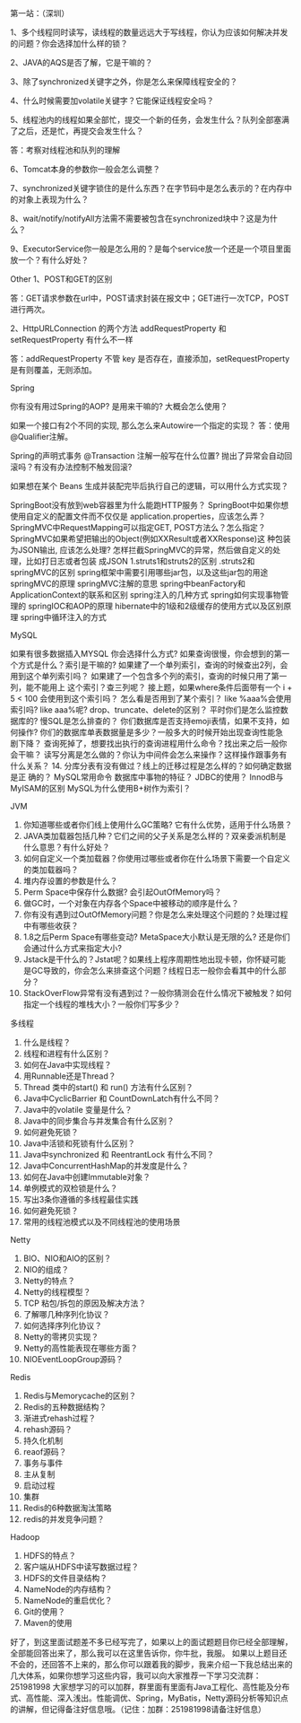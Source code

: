 第一站：（深圳）

1、多个线程同时读写，读线程的数量远远大于写线程，你认为应该如何解决并发的问题？你会选择加什么样的锁？

2、JAVA的AQS是否了解，它是干嘛的？

3、除了synchronized关键字之外，你是怎么来保障线程安全的？

4、什么时候需要加volatile关键字？它能保证线程安全吗？

5、线程池内的线程如果全部忙，提交一个新的任务，会发生什么？队列全部塞满了之后，还是忙，再提交会发生什么？

答：考察对线程池和队列的理解

6、Tomcat本身的参数你一般会怎么调整？

7、synchronized关键字锁住的是什么东西？在字节码中是怎么表示的？在内存中的对象上表现为什么？

8、wait/notify/notifyAll方法需不需要被包含在synchronized块中？这是为什 么？

9、ExecutorService你一般是怎么用的？是每个service放一个还是一个项目里面放一个？有什么好处？


Other
1、POST和GET的区别

答：GET请求参数在url中，POST请求封装在报文中；GET进行一次TCP，POST进行两次。

2、HttpURLConnection 的两个方法 addRequestProperty 和 setRequestProperty 有什么不一样

答：addRequestProperty 不管 key 是否存在，直接添加，setRequestProperty 是有则覆盖，无则添加。

Spring

你有没有用过Spring的AOP? 是用来干嘛的? 大概会怎么使用？

如果一个接口有2个不同的实现, 那么怎么来Autowire一个指定的实现？
答：使用@Qualifier注解。

Spring的声明式事务 @Transaction 注解一般写在什么位置? 抛出了异常会自动回滚吗？有没有办法控制不触发回滚?


如果想在某个 Beans 生成并装配完毕后执行自己的逻辑，可以用什么方式实现？

SpringBoot没有放到web容器⾥为什么能跑HTTP服务？
SpringBoot中如果你想使⽤⾃定义的配置⽂件⽽不仅仅是 application.properties，应该怎么弄？
SpringMVC中RequestMapping可以指定GET, POST⽅法么？怎么指定？
SpringMVC如果希望把输出的Object(例如XXResult或者XXResponse)这 种包装为JSON输出, 应该怎么处理?
怎样拦截SpringMVC的异常，然后做⾃定义的处理，⽐如打⽇志或者包装 成JSON
1.struts1和struts2的区别
.struts2和springMVC的区别
spring框架中需要引用哪些jar包，以及这些jar包的用途
springMVC的原理
springMVC注解的意思
spring中beanFactory和ApplicationContext的联系和区别
spring注入的几种方式
spring如何实现事物管理的
springIOC和AOP的原理
hibernate中的1级和2级缓存的使用方式以及区别原理
spring中循环注入的方式


MySQL

如果有很多数据插⼊MYSQL 你会选择什么⽅式?
如果查询很慢，你会想到的第⼀个⽅式是什么？索引是⼲嘛的?
如果建了⼀个单列索引，查询的时候查出2列，会⽤到这个单列索引吗？
如果建了⼀个包含多个列的索引，查询的时候只⽤了第⼀列，能不能⽤上 这个索引？查三列呢？
接上题，如果where条件后⾯带有⼀个 i + 5 < 100 会使⽤到这个索引吗？
怎么看是否⽤到了某个索引？
like %aaa%会使⽤索引吗? like aaa%呢?
drop、truncate、delete的区别？
平时你们是怎么监控数据库的? 慢SQL是怎么排查的？
你们数据库是否⽀持emoji表情，如果不⽀持，如何操作?
你们的数据库单表数据量是多少？⼀般多⼤的时候开始出现查询性能急 剧下降？
查询死掉了，想要找出执⾏的查询进程⽤什么命令？找出来之后⼀般你 会⼲嘛？
读写分离是怎么做的？你认为中间件会怎么来操作？这样操作跟事务有 什么关系？ 14. 分库分表有没有做过？线上的迁移过程是怎么样的？如何确定数据是正 确的？
MySQL常用命令
数据库中事物的特征？
JDBC的使用？
InnodB与MyISAM的区别
MySQL为什么使用B+树作为索引？


JVM

1) 你知道哪些或者你们线上使用什么GC策略? 它有什么优势，适用于什么场景？
2) JAVA类加载器包括几种？它们之间的父子关系是怎么样的？双亲委派机制是什么意思？有什么好处？
3) 如何自定义一个类加载器？你使用过哪些或者你在什么场景下需要⼀个自定义的类加载器吗？
4) 堆内存设置的参数是什么？
5) Perm Space中保存什么数据? 会引起OutOfMemory吗？
6) 做GC时，一个对象在内存各个Space中被移动的顺序是什么？
7) 你有没有遇到过OutOfMemory问题？你是怎么来处理这个问题的？处理过程中有哪些收获？
8) 1.8之后Perm Space有哪些变动? MetaSpace大小默认是⽆限的么? 还是你们会通过什么方式来指定大小?
9) Jstack是干什么的？Jstat呢？如果线上程序周期性地出现卡顿，你怀疑可能是GC导致的，你会怎么来排查这个问题？线程日志一般你会看其中的什么部分？
10) StackOverFlow异常有没有遇到过？一般你猜测会在什么情况下被触发？如何指定一个线程的堆栈大小？一般你们写多少？


多线程

1) 什么是线程？
2) 线程和进程有什么区别？
3) 如何在Java中实现线程？
4) 用Runnable还是Thread？
6) Thread 类中的start() 和 run() 方法有什么区别？
7) Java中CyclicBarrier 和 CountDownLatch有什么不同？
8) Java中的volatile 变量是什么？
9) Java中的同步集合与并发集合有什么区别？
10) 如何避免死锁？
11) Java中活锁和死锁有什么区别？
12) Java中synchronized 和 ReentrantLock 有什么不同？
13) Java中ConcurrentHashMap的并发度是什么？
14) 如何在Java中创建Immutable对象？
15) 单例模式的双检锁是什么？
16) 写出3条你遵循的多线程最佳实践
17) 如何避免死锁？
18) 常用的线程池模式以及不同线程池的使用场景


Netty

1) BIO、NIO和AIO的区别？
2) NIO的组成？
3) Netty的特点？
4) Netty的线程模型？
5) TCP 粘包/拆包的原因及解决方法？
6) 了解哪几种序列化协议？
7) 如何选择序列化协议？
8) Netty的零拷贝实现？
9) Netty的高性能表现在哪些方面？
10) NIOEventLoopGroup源码？


Redis

1) Redis与Memorycache的区别？
2) Redis的五种数据结构？
3) 渐进式rehash过程？
4) rehash源码？
5) 持久化机制
6) reaof源码？
7) 事务与事件
8) 主从复制
9) 启动过程
10) 集群
11) Redis的6种数据淘汰策略
12) redis的并发竞争问题？


Hadoop

1) HDFS的特点？
2) 客户端从HDFS中读写数据过程？
3) HDFS的文件目录结构？
4) NameNode的内存结构？
5) NameNode的重启优化？
6) Git的使用？
7) Maven的使用

好了，到这里面试题差不多已经写完了，如果以上的面试题题目你已经全部理解，全部能回答出来了，那么我可以在这里告诉你，你牛批，我服。
如果以上题目还不会的，还回答不上来的，那么你可以跟着我的脚步，我来介绍一下我总结出来的几大体系，如果你想学习这些内容，我可以向大家推荐一下学习交流群：251981998 大家想学习的可以加群，群里面有里面有Java工程化、高性能及分布式、高性能、深入浅出。性能调优、Spring，MyBatis，Netty源码分析等知识点的讲解，但记得备注好信息哦。（记住：加群：251981998请备注好信息）
